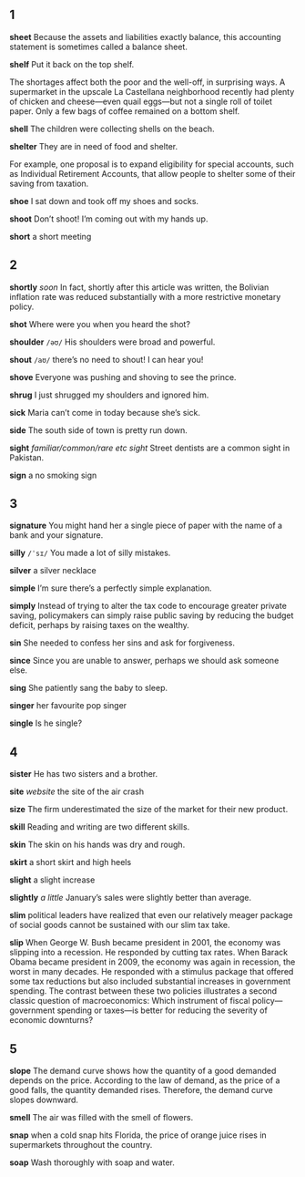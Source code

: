 ## 1
**sheet** 
Because the assets and liabilities exactly balance, this accounting statement is sometimes called a balance sheet.

**shelf** 
Put it back on the top shelf.

The shortages affect both the poor and the well-off, in surprising ways. A supermarket in the upscale La Castellana neighborhood recently had plenty of chicken and cheese—even quail eggs—but not a single roll of toilet paper. Only a few bags of coffee remained on a bottom shelf.

**shell** 
The children were collecting shells on the beach.

**shelter** 
They are in need of food and shelter.

For example, one proposal is to expand eligibility for special accounts, such as Individual Retirement Accounts, that allow people to shelter some of their saving from taxation.



**shoe** 
I sat down and took off my shoes and socks.

**shoot** 
Don’t shoot! I’m coming out with my hands up.

**short** 
a short meeting

## 2
**shortly** 
*soon*
In fact, shortly after this article was written, the Bolivian inflation rate was reduced substantially with a more restrictive monetary policy.

**shot** 
Where were you when you heard the shot?

**shoulder** 
`/əʊ/`
His shoulders were broad and powerful.

**shout** 
`/aʊ/`
there’s no need to shout! I can hear you!

**shove** 
Everyone was pushing and shoving to see the prince.

**shrug** 
I just shrugged my shoulders and ignored him.

**sick** 
Maria can’t come in today because she’s sick.

**side** 
The south side of town is pretty run down.

**sight** 
*familiar/common/rare etc sight*
Street dentists are a common sight in Pakistan.

**sign** 
a no smoking sign

## 3
**signature** 
You might hand her a single piece of paper with the name of a bank and your
signature.

**silly** 
`/ˈsɪ/`
You made a lot of silly mistakes.

**silver** 
a silver necklace

**simple** 
I’m sure there’s a perfectly simple explanation.

**simply** 
Instead of trying to alter the tax code to encourage greater private saving, policymakers can simply raise public saving by reducing the budget deficit, perhaps by raising taxes on the wealthy.

**sin** 
She needed to confess her sins and ask for forgiveness.

**since** 
Since you are unable to answer, perhaps we should ask someone else.

**sing** 
She patiently sang the baby to sleep.

**singer** 
her favourite pop singer

**single** 
Is he single?

## 4
**sister** 
He has two sisters and a brother.

**site** 
*website*
the site of the air crash

**size** 
The firm underestimated the size of the market for their new product.

**skill** 
Reading and writing are two different skills.

**skin** 
The skin on his hands was dry and rough.

**skirt** 
a short skirt and high heels

**slight** 
a slight increase

**slightly** 
*a little*
January’s sales were slightly better than average.

**slim** 
political leaders have realized that even our relatively meager package of social goods cannot be sustained with our slim tax take.

**slip** 
When George W. Bush became president in 2001, the economy was slipping into a recession. He responded by cutting tax rates. When Barack Obama became president in 2009, the economy was again in recession, the worst in many decades. He responded with a stimulus package that offered some tax reductions but also included substantial increases in government spending. The contrast between these two policies illustrates a second classic question of macroeconomics: Which instrument of fiscal policy—government spending or taxes—is better for reducing the severity of economic downturns? 

## 5
**slope** 
The demand curve shows how the quantity of a good demanded depends on the price. According to the law of demand, as the price of a good falls, the quantity demanded rises. Therefore, the demand curve slopes downward.

**smell** 
The air was filled with the smell of flowers.

**snap**
when a cold snap hits Florida, the price of orange juice rises in supermarkets throughout the country. 

**soap** 
Wash thoroughly with soap and water.